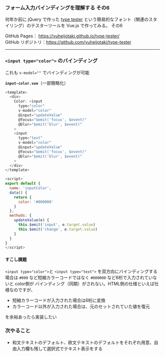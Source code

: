 ### フォーム入力バインディングを理解する その6

何年か前に jQuery で作った [type tester](https://yuheijotaki.com/demo/type_tester/1.1/) という簡易的なフォント（関連のスタイリング）のテスターツールを Vue.js で作ってみる。 その6

GitHub Pages： https://yuheijotaki.github.io/type-tester/  
GitHub リポジトリ：https://github.com/yuheijotaki/type-tester

---



### `<input type="color">` のバインディング

これも `v-model=""` でバインディングが可能

**`input-color.vue`**（一部簡略化）

```javascript
<template>
  <div>
    Color: <input
      type="color"
      v-model="color"
      @input="updateValue"
      @focus="$emit('focus', $event)"
      @blur="$emit('blur', $event)"
    >
    <input
      type="text"
      v-model="color"
      @input="updateValue"
      @focus="$emit('focus', $event)"
      @blur="$emit('blur', $event)"
    >
  </div>
</template>

<script>
export default {
  name: 'inputColor',
  data() {
    return {
      color: '#000000'
    }
  },
  methods: {
    updateValue(e) {
      this.$emit('input', e.target.value)
      this.$emit('change', e.target.value)
    }
  }
}
</script>
```



#### **すこし課題**  

`<input type="color">`と `<input type="text">` を双方向にバインディングする場合は `#000` など短縮カラーコードではなく `#000000` など6桁で入力されていないと color側が バインディング（同期）がされない。HTML側の仕様といえば仕様なのですが、

- 短縮カラーコードが入力された場合は6桁に変換
- カラーコード以外が入力された場合は、元のセットされていた値を復元

を余裕あったら実装したい



### 次やること

- 和文テキストのデフォルト、欧文テキストのデフォルトをそれぞれ用意、自由入力欄も残して選択式でテキスト表示をする